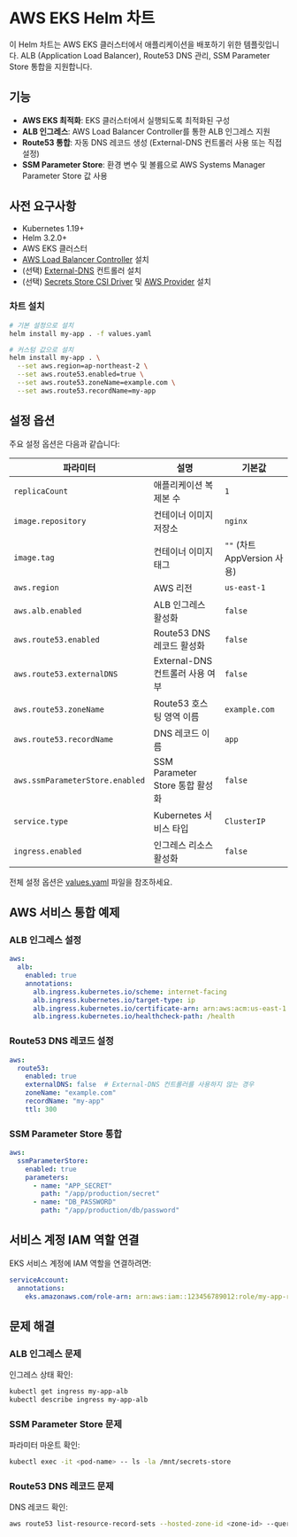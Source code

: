 # AWS EKS Helm 차트

이 Helm 차트는 AWS EKS 클러스터에서 애플리케이션을 배포하기 위한 템플릿입니다. ALB (Application Load Balancer), Route53 DNS 관리, SSM Parameter Store 통합을 지원합니다.

## 기능

- **AWS EKS 최적화**: EKS 클러스터에서 실행되도록 최적화된 구성
- **ALB 인그레스**: AWS Load Balancer Controller를 통한 ALB 인그레스 지원
- **Route53 통합**: 자동 DNS 레코드 생성 (External-DNS 컨트롤러 사용 또는 직접 설정)
- **SSM Parameter Store**: 환경 변수 및 볼륨으로 AWS Systems Manager Parameter Store 값 사용

## 사전 요구사항

- Kubernetes 1.19+
- Helm 3.2.0+
- AWS EKS 클러스터
- [AWS Load Balancer Controller](https://kubernetes-sigs.github.io/aws-load-balancer-controller) 설치
- (선택) [External-DNS](https://github.com/kubernetes-sigs/external-dns) 컨트롤러 설치
- (선택) [Secrets Store CSI Driver](https://secrets-store-csi-driver.sigs.k8s.io/) 및 [AWS Provider](https://github.com/aws/secrets-store-csi-driver-provider-aws) 설치

### 차트 설치

```bash
# 기본 설정으로 설치
helm install my-app . -f values.yaml

# 커스텀 값으로 설치
helm install my-app . \
  --set aws.region=ap-northeast-2 \
  --set aws.route53.enabled=true \
  --set aws.route53.zoneName=example.com \
  --set aws.route53.recordName=my-app
```

## 설정 옵션

주요 설정 옵션은 다음과 같습니다:

| 파라미터 | 설명 | 기본값 |
|-----------|-------------|---------|
| `replicaCount` | 애플리케이션 복제본 수 | `1` |
| `image.repository` | 컨테이너 이미지 저장소 | `nginx` |
| `image.tag` | 컨테이너 이미지 태그 | `""` (차트 AppVersion 사용) |
| `aws.region` | AWS 리전 | `us-east-1` |
| `aws.alb.enabled` | ALB 인그레스 활성화 | `false` |
| `aws.route53.enabled` | Route53 DNS 레코드 활성화 | `false` |
| `aws.route53.externalDNS` | External-DNS 컨트롤러 사용 여부 | `false` |
| `aws.route53.zoneName` | Route53 호스팅 영역 이름 | `example.com` |
| `aws.route53.recordName` | DNS 레코드 이름 | `app` |
| `aws.ssmParameterStore.enabled` | SSM Parameter Store 통합 활성화 | `false` |
| `service.type` | Kubernetes 서비스 타입 | `ClusterIP` |
| `ingress.enabled` | 인그레스 리소스 활성화 | `false` |

전체 설정 옵션은 [values.yaml](values.yaml) 파일을 참조하세요.

## AWS 서비스 통합 예제

### ALB 인그레스 설정

```yaml
aws:
  alb:
    enabled: true
    annotations:
      alb.ingress.kubernetes.io/scheme: internet-facing
      alb.ingress.kubernetes.io/target-type: ip
      alb.ingress.kubernetes.io/certificate-arn: arn:aws:acm:us-east-1:123456789012:certificate/abcd1234-abcd-1234-efgh-5678abcd
      alb.ingress.kubernetes.io/healthcheck-path: /health
```

### Route53 DNS 레코드 설정

```yaml
aws:
  route53:
    enabled: true
    externalDNS: false  # External-DNS 컨트롤러를 사용하지 않는 경우
    zoneName: "example.com"
    recordName: "my-app"
    ttl: 300
```

### SSM Parameter Store 통합

```yaml
aws:
  ssmParameterStore:
    enabled: true
    parameters:
      - name: "APP_SECRET"
        path: "/app/production/secret"
      - name: "DB_PASSWORD"
        path: "/app/production/db/password"
```

## 서비스 계정 IAM 역할 연결

EKS 서비스 계정에 IAM 역할을 연결하려면:

```yaml
serviceAccount:
  annotations:
    eks.amazonaws.com/role-arn: arn:aws:iam::123456789012:role/my-app-role
```

## 문제 해결

### ALB 인그레스 문제

인그레스 상태 확인:
```bash
kubectl get ingress my-app-alb
kubectl describe ingress my-app-alb
```

### SSM Parameter Store 문제

파라미터 마운트 확인:
```bash
kubectl exec -it <pod-name> -- ls -la /mnt/secrets-store
```

### Route53 DNS 레코드 문제

DNS 레코드 확인:
```bash
aws route53 list-resource-record-sets --hosted-zone-id <zone-id> --query "ResourceRecordSets[?Name=='my-app.example.com.']"
```

